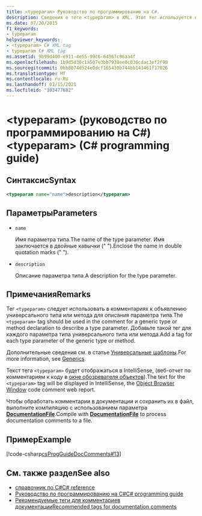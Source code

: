 ```yaml
---
title: <typeparam> Руководство по программированию на C#.
description: Сведения о теге <typeparam> в XML. Этот тег используется в комментариях к объявлению универсального типа или метода для описания параметра типа.
ms.date: 07/20/2015
f1_keywords:
- typeparam
helpviewer_keywords:
- <typeparam> C# XML tag
- typeparam C# XML tag
ms.assetid: 9b99d400-e911-4e55-99c6-64367c96aa4f
ms.openlocfilehash: 1b9d5d30c1a507e3bb7938ee0c036cdac3ef2f90
ms.sourcegitcommit: 0bb8074d524e0dcf165430b744bb143461f17026
ms.translationtype: HT
ms.contentlocale: ru-RU
ms.lasthandoff: 03/15/2021
ms.locfileid: "103477682"
---
```

# <a name="typeparam-c-programming-guide"></a><span data-ttu-id="16b01-105">\<typeparam> (руководство по программированию на C#)</span><span class="sxs-lookup"><span data-stu-id="16b01-105">\<typeparam> (C# programming guide)</span></span>

## <a name="syntax"></a><span data-ttu-id="16b01-106">Синтаксис</span><span class="sxs-lookup"><span data-stu-id="16b01-106">Syntax</span></span>

```xml
<typeparam name="name">description</typeparam>
```

## <a name="parameters"></a><span data-ttu-id="16b01-107">Параметры</span><span class="sxs-lookup"><span data-stu-id="16b01-107">Parameters</span></span>

- `name`

  <span data-ttu-id="16b01-108">Имя параметра типа.</span><span class="sxs-lookup"><span data-stu-id="16b01-108">The name of the type parameter.</span></span> <span data-ttu-id="16b01-109">Имя заключается в двойные кавычки (" ").</span><span class="sxs-lookup"><span data-stu-id="16b01-109">Enclose the name in double quotation marks (" ").</span></span>

- `description`

  <span data-ttu-id="16b01-110">Описание параметра типа.</span><span class="sxs-lookup"><span data-stu-id="16b01-110">A description for the type parameter.</span></span>

## <a name="remarks"></a><span data-ttu-id="16b01-111">Примечания</span><span class="sxs-lookup"><span data-stu-id="16b01-111">Remarks</span></span>

<span data-ttu-id="16b01-112">Тег `<typeparam>` следует использовать в комментариях к объявлению универсального типа или метода для описания параметра типа.</span><span class="sxs-lookup"><span data-stu-id="16b01-112">The `<typeparam>` tag should be used in the comment for a generic type or method declaration to describe a type parameter.</span></span> <span data-ttu-id="16b01-113">Добавьте такой тег для каждого параметра типа универсального типа или метода.</span><span class="sxs-lookup"><span data-stu-id="16b01-113">Add a tag for each type parameter of the generic type or method.</span></span>

<span data-ttu-id="16b01-114">Дополнительные сведения см. в статье [Универсальные шаблоны](../generics/index.md).</span><span class="sxs-lookup"><span data-stu-id="16b01-114">For more information, see [Generics](../generics/index.md).</span></span>

<span data-ttu-id="16b01-115">Текст тега `<typeparam>` будет отображаться в IntelliSense, (веб-отчет по комментариям к коду в [окне обозревателя объектов](/visualstudio/ide/viewing-the-structure-of-code#BKMK_ObjectBrowser)).</span><span class="sxs-lookup"><span data-stu-id="16b01-115">The text for the `<typeparam>` tag will be displayed in IntelliSense, the [Object Browser Window](/visualstudio/ide/viewing-the-structure-of-code#BKMK_ObjectBrowser) code comment web report.</span></span>

<span data-ttu-id="16b01-116">Чтобы обработать комментарии в документации и сохранить их в файл, выполните компиляцию с использованием параметра [**DocumentationFile**](../../language-reference/compiler-options/output.md#documentationfile).</span><span class="sxs-lookup"><span data-stu-id="16b01-116">Compile with [**DocumentationFile**](../../language-reference/compiler-options/output.md#documentationfile) to process documentation comments to a file.</span></span>

## <a name="example"></a><span data-ttu-id="16b01-117">Пример</span><span class="sxs-lookup"><span data-stu-id="16b01-117">Example</span></span>

[!code-csharp[csProgGuideDocComments#13](~/samples/snippets/csharp/VS_Snippets_VBCSharp/csProgGuideDocComments/CS/DocComments.cs#13)]

## <a name="see-also"></a><span data-ttu-id="16b01-118">См. также раздел</span><span class="sxs-lookup"><span data-stu-id="16b01-118">See also</span></span>

- [<span data-ttu-id="16b01-119">справочник по C#</span><span class="sxs-lookup"><span data-stu-id="16b01-119">C# reference</span></span>](../../language-reference/index.md)
- [<span data-ttu-id="16b01-120">Руководство по программированию на C#</span><span class="sxs-lookup"><span data-stu-id="16b01-120">C# programming guide</span></span>](../index.md)
- [<span data-ttu-id="16b01-121">Рекомендуемые теги для комментариев документации</span><span class="sxs-lookup"><span data-stu-id="16b01-121">Recommended tags for documentation comments</span></span>](./recommended-tags-for-documentation-comments.md)
